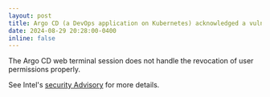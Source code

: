 ```yaml
---
layout: post
title: Argo CD (a DevOps application on Kubernetes) acknowledged a vulnerability we found, with CVE-2024-41666.
date: 2024-08-29 20:28:00-0400
inline: false
---
```


The Argo CD web terminal session does not handle the revocation of user permissions properly.

See Intel's [security Advisory](https://github.com/argoproj/argo-cd/security/advisories/GHSA-v8wx-v5jq-qhhw) for more details.